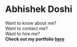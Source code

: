 # Abhishek Doshi

Want to know about me? <br>
Want to contact me?<br>
Want to hire me?<br>
<b>Check out my portfolio <a href="https://abhishekdoshi.netlify.app/home.html">here</a></b>

